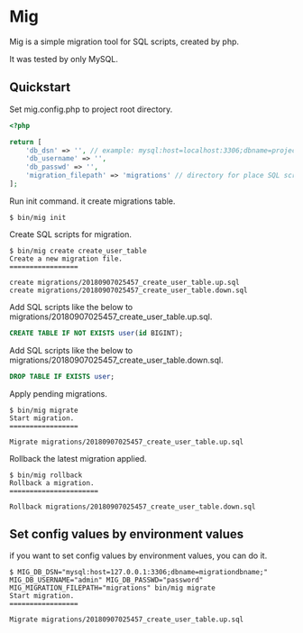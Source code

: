 # Mig

Mig is a simple migration tool for SQL scripts, created by php.

It was tested by only MySQL.

## Quickstart

Set mig.config.php to project root directory.

``` php
<?php

return [
    'db_dsn' => '', // example: mysql:host=localhost:3306;dbname=project_db;
    'db_username' => '',
    'db_passwd' => '', 
    'migration_filepath' => 'migrations' // directory for place SQL scripts.
];

```


Run init command. it create migrations table.

``` shell
$ bin/mig init
```


Create SQL scripts for migration.


``` shell
$ bin/mig create create_user_table 
Create a new migration file.
=================

create migrations/20180907025457_create_user_table.up.sql
create migrations/20180907025457_create_user_table.down.sql

```

Add SQL scripts like the below to migrations/20180907025457_create_user_table.up.sql.

``` sql
CREATE TABLE IF NOT EXISTS user(id BIGINT);
```

Add SQL scripts like the below to migrations/20180907025457_create_user_table.down.sql.

``` sql
DROP TABLE IF EXISTS user;

```

Apply pending migrations.

``` shell
$ bin/mig migrate 
Start migration.
=================

Migrate migrations/20180907025457_create_user_table.up.sql

```

Rollback the latest migration applied.

``` shell
$ bin/mig rollback
Rollback a migration.
======================

Rollback migrations/20180907025457_create_user_table.down.sql

```


## Set config values by environment values

if you want to set config values by environment values, you can do it.

``` shell
$ MIG_DB_DSN="mysql:host=127.0.0.1:3306;dbname=migrationdbname;" MIG_DB_USERNAME="admin" MIG_DB_PASSWD="password" MIG_MIGRATION_FILEPATH="migrations" bin/mig migrate
Start migration.
=================

Migrate migrations/20180907025457_create_user_table.up.sql


```

